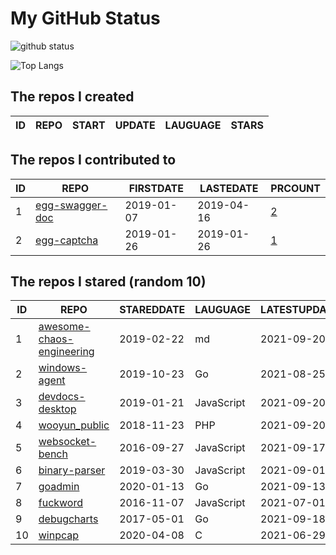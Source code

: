 # My GitHub Status

<img src="https://github-readme-stats-1.yihong0618.vercel.app/api?username=jc-lathander&show_icons=true&&&hide_title=true&count_private=true" alt="github status" />

![Top Langs](https://github-readme-stats-1.yihong0618.vercel.app/api/top-langs/?username=jc-lathander&layout=compact)

<!--START_SECTION:my_github-->
## The repos I created
| ID | REPO | START | UPDATE | LAUGUAGE | STARS |
|----|------|-------|--------|----------|-------|

## The repos I contributed to
| ID |                                REPO                                | FIRSTDATE  | LASTEDATE  |                                          PRCOUNT                                           |
|----|--------------------------------------------------------------------|------------|------------|--------------------------------------------------------------------------------------------|
|  1 | [egg-swagger-doc](https://github.com/Yanshijie-EL/egg-swagger-doc) | 2019-01-07 | 2019-04-16 | [2](https://github.com/Yanshijie-EL/egg-swagger-doc/pulls?q=is%3Apr+author%3Ajc-lathander) |
|  2 | [egg-captcha](https://github.com/Raoul1996/egg-captcha)            | 2019-01-26 | 2019-01-26 | [1](https://github.com/Raoul1996/egg-captcha/pulls?q=is%3Apr+author%3Ajc-lathander)        |

## The repos I stared (random 10)
| ID |                                        REPO                                         | STAREDDATE |  LAUGUAGE  | LATESTUPDATE |
|----|-------------------------------------------------------------------------------------|------------|------------|--------------|
|  1 | [awesome-chaos-engineering](https://github.com/dastergon/awesome-chaos-engineering) | 2019-02-22 | md         | 2021-09-20   |
|  2 | [windows-agent](https://github.com/freedomkk-qfeng/windows-agent)                   | 2019-10-23 | Go         | 2021-08-25   |
|  3 | [devdocs-desktop](https://github.com/egoist/devdocs-desktop)                        | 2019-01-21 | JavaScript | 2021-09-20   |
|  4 | [wooyun_public](https://github.com/hanc00l/wooyun_public)                           | 2018-11-23 | PHP        | 2021-09-20   |
|  5 | [websocket-bench](https://github.com/BedrockStreaming/websocket-bench)              | 2016-09-27 | JavaScript | 2021-09-17   |
|  6 | [binary-parser](https://github.com/Ericbla/binary-parser)                           | 2019-03-30 | JavaScript | 2021-09-01   |
|  7 | [goadmin](https://github.com/CrazyRocks/goadmin)                                    | 2020-01-13 | Go         | 2021-09-13   |
|  8 | [fuckword](https://github.com/NextZeus/fuckword)                                    | 2016-11-07 | JavaScript | 2021-07-01   |
|  9 | [debugcharts](https://github.com/mkevac/debugcharts)                                | 2017-05-01 | Go         | 2021-09-18   |
| 10 | [winpcap](https://github.com/patmarion/winpcap)                                     | 2020-04-08 | C          | 2021-06-29   |

<!--END_SECTION:my_github-->
